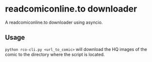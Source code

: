 # readcomiconline.to downloader

A readcomiconline.to downloader using asyncio.

## Usage

`python rco-cli.py <url_to_comic>` will download the HQ images of the comic to the directory where the script is located.
